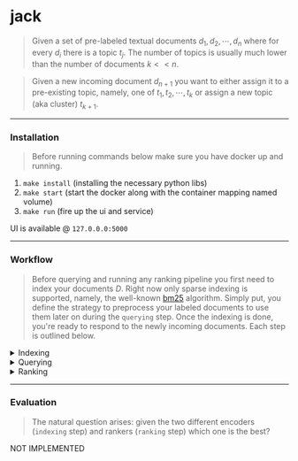 # jack

> Given a set of pre-labeled textual documents $d_1, d_2, \cdots, d_n$ where for every $d_i$ there is a topic $t_j$. The number of topics is usually much lower than the number of documents $k << n$. 


> Given a new incoming document $d_{n+1}$ you want to either assign it to a pre-existing topic, namely, one of $t_1, t_2, \cdots, t_k$ or assign a new topic (aka cluster) $t_{k+1}$. 

---
### Installation

> Before running commands below make sure you have docker up and running.
1.  `make install` (installing the necessary python libs)
2. `make start` (start the docker along with the container mapping named volume)
3. `make run` (fire up the ui and service)

UI is available @ `127.0.0.0:5000`

---
### Workflow
> Before querying and running any ranking pipeline you first need to index your documents $D$. Right now only sparse indexing is supported, namely, the well-known [bm25](https://en.wikipedia.org/wiki/Okapi_BM25) algorithm. Simply put, you define the strategy to preprocess your labeled documents to use them later on during the `querying` step. Once the indexing is done, you're ready to respond to the newly incoming documents. Each step is outlined below.

<details>
<summary>Indexing</summary>


| Encoder  | Description  | Notebook |
|:----------|:-------------|:-------------|
| [bm25](https://en.wikipedia.org/wiki/Okapi_BM25) | Under the hood perform the "inverse mapping" for every document. The mapping from each word to a set of documents where specific word $w$ occur.  | TODO |
| [BERT](https://arxiv.org/abs/2004.04906) | Dense semantic encoder. Encode text using pretrained neural network mapping to $\Re^N$. (NOT IMPLEMENTED) | TODO |


</details>
<details>
<summary>Querying</summary>

Given a question $\vec{q}$ you get your $top_k$ documents $d_1, \cdots, d_{top-k}$ that are the most similar to the query $\vec{q}$. How "similar" is defined solely by the encoder you have chosen @ previous step (`indexing`).

| Engine  | Description  | Notebook |
|:----------|:-------------|:-------------|
| [bm25](https://en.wikipedia.org/wiki/Okapi_BM25) | query the indexed documents | TODO |
| [Dense]() | Dense semantic encoder. Encode text using pretrained neural network mapping to $\Re^N$. (NOT IMPLEMENTED) | TODO |

</details>

<details>
<summary>Ranking</summary>

> Once you receive the documents $d_1, \cdots, d_{top-k}$ from the previous step you want to decide whether the given query $\vec{q}$ (aka "newly incoming document") is one of the $\{t_1, \cdots, t_k\}$ or something different, namely, new topic $t_{k+1}$.


| Ranking  | Description  | Notebook |
|:----------|:-------------|:-------------|
| [weak](https://en.wikipedia.org/wiki/Okapi_BM25) | Encode text based on word distribution across all documents | TODO |
| [strict](https://github.com/neuml/tldrstory) | This is (NOT IMPLEMENTED) yet| TODO |

</details>

---

### Evaluation

> The natural question arises: given the two different encoders (`indexing` step) and rankers (`ranking` step) which one is the best?

NOT IMPLEMENTED
